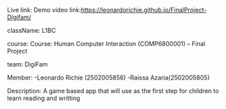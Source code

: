 Live link:
Demo video link:https://leonardorichie.github.io/FinalProject-Digifam/

className: L1BC

course: Course: Human Computer Interaction (COMP6800001) – Final Project

team: DigiFam

Member:
  -Leonardo Richie (2502005856)
  -Raissa Azaria(2502005805)
  
  Description: A game based app that will use as the first step for children to learn reading and writting
    
